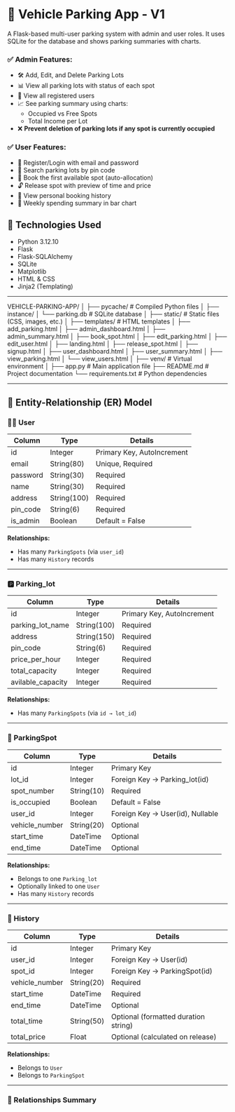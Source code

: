 # 🚗 Vehicle Parking App - V1

A Flask-based multi-user parking system with admin and user roles. 
It uses SQLite for the database and shows parking summaries with charts.


### ✅ Admin Features:
- 🛠️ Add, Edit, and Delete Parking Lots  
- 📊 View all parking lots with status of each spot  
- 👥 View all registered users  
- 📈 See parking summary using charts:
  - Occupied vs Free Spots  
  - Total Income per Lot  
- ❌ **Prevent deletion of parking lots if any spot is currently occupied**

### ✅ User Features:
- 🔐 Register/Login with email and password  
- 📍 Search parking lots by pin code  
- 🚗 Book the first available spot (auto-allocation)  
- 🔓 Release spot with preview of time and price  
- 📜 View personal booking history  
- 📅 Weekly spending summary in bar chart  


## 🔧 Technologies Used

- Python 3.12.10
- Flask
- Flask-SQLAlchemy
- SQLite
- Matplotlib
- HTML & CSS
- Jinja2 (Templating)

---
VEHICLE-PARKING-APP/
│
├── pycache/ # Compiled Python files
│
├── instance/
│ └── parking.db # SQLite database
│
├── static/ # Static files (CSS, images, etc.)
│
├── templates/ # HTML templates
│ ├── add_parking.html
│ ├── admin_dashboard.html
│ ├── admin_summary.html
│ ├── book_spot.html
│ ├── edit_parking.html
│ ├── edit_user.html
│ ├── landing.html
│ ├── release_spot.html
│ ├── signup.html
│ ├── user_dashboard.html
│ ├── user_summary.html
│ ├── view_parking.html
│ └── view_users.html
│
├── venv/ # Virtual environment
│
├── app.py # Main application file
├── README.md # Project documentation
└── requirements.txt # Python dependencies




---

## 🧩 Entity-Relationship (ER) Model

### 🧍‍♂️ User
| Column      | Type        | Details                    |
|-------------|-------------|----------------------------|
| id          | Integer     | Primary Key, AutoIncrement |
| email       | String(80)  | Unique, Required           |
| password    | String(30)  | Required                   |
| name        | String(30)  | Required                   |
| address     | String(100) | Required                   |
| pin_code    | String(6)   | Required                   |
| is_admin    | Boolean     | Default = False            |

**Relationships:**
- Has many `ParkingSpots` (via `user_id`)
- Has many `History` records

---

### 🅿️ Parking_lot
| Column             | Type         | Details                    |
|--------------------|--------------|----------------------------|
| id                 | Integer      | Primary Key, AutoIncrement |
| parking_lot_name   | String(100)  | Required                   |
| address            | String(150)  | Required                   |
| pin_code           | String(6)    | Required                   |
| price_per_hour     | Integer      | Required                   |
| total_capacity     | Integer      | Required                   |
| avilable_capacity  | Integer      | Required                   |

**Relationships:**
- Has many `ParkingSpots` (via `id → lot_id`)

---

### 🔢 ParkingSpot
| Column         | Type        | Details                          |
|----------------|-------------|----------------------------------|
| id             | Integer     | Primary Key                      |
| lot_id         | Integer     | Foreign Key → Parking_lot(id)    |
| spot_number    | String(10)  | Required                         |
| is_occupied    | Boolean     | Default = False                  |
| user_id        | Integer     | Foreign Key → User(id), Nullable|
| vehicle_number | String(20)  | Optional                         |
| start_time     | DateTime    | Optional                         |
| end_time       | DateTime    | Optional                         |

**Relationships:**
- Belongs to one `Parking_lot`
- Optionally linked to one `User`
- Has many `History` records

---

### 📄 History
| Column         | Type        | Details                              |
|----------------|-------------|--------------------------------------|
| id             | Integer     | Primary Key                          |
| user_id        | Integer     | Foreign Key → User(id)               |
| spot_id        | Integer     | Foreign Key → ParkingSpot(id)        |
| vehicle_number | String(20)  | Required                             |
| start_time     | DateTime    | Required                             |
| end_time       | DateTime    | Optional                             |
| total_time     | String(50)  | Optional (formatted duration string) |
| total_price    | Float       | Optional (calculated on release)     |

**Relationships:**
- Belongs to `User`
- Belongs to `ParkingSpot`

---



### 🔗 Relationships Summary







